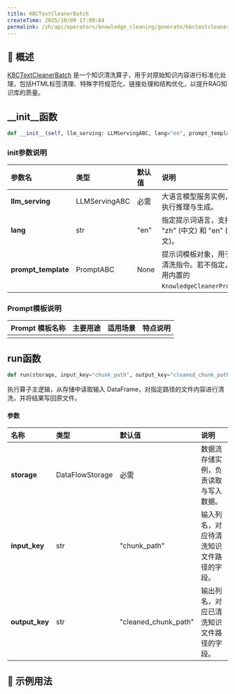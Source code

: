 ```yaml
---
title: KBCTextCleanerBatch
createTime: 2025/10/09 17:09:04
permalink: /zh/api/operators/knowledge_cleaning/generate/kbctextcleanerbatch/
---
```


## 📘 概述

[KBCTextCleanerBatch](https://github.com/OpenDCAI/DataFlow/blob/main/dataflow/operators/reasoning/generate/reasoning_answer_generator.py) 是一个知识清洗算子，用于对原始知识内容进行标准化处理，包括HTML标签清理、特殊字符规范化、链接处理和结构优化，以提升RAG知识库的质量。

## \_\_init\_\_函数

```python
def __init__(self, llm_serving: LLMServingABC, lang="en", prompt_template = None)
```

### init参数说明

| 参数名 | 类型 | 默认值 | 说明 |
| :--- | :--- | :--- | :--- |
| **llm_serving** | LLMServingABC | 必需 | 大语言模型服务实例，用于执行推理与生成。 |
| **lang** | str | "en" | 指定提示词语言，支持 "zh" (中文) 和 "en" (英文)。 |
| **prompt_template** | PromptABC | None | 提示词模板对象，用于构建清洗指令。若不指定，则使用内置的 `KnowledgeCleanerPrompt`。 |

### Prompt模板说明

| Prompt 模板名称 | 主要用途 | 适用场景 | 特点说明 |
| :--- | :--- | :--- | :--- |
| | | | |

## run函数

```python
def run(storage, input_key="chunk_path", output_key="cleaned_chunk_path")
```

执行算子主逻辑，从存储中读取输入 DataFrame，对指定路径的文件内容进行清洗，并将结果写回原文件。

#### 参数

| 名称 | 类型 | 默认值 | 说明 |
| :--- | :--- | :--- | :--- |
| **storage** | DataFlowStorage | 必需 | 数据流存储实例，负责读取与写入数据。 |
| **input_key** | str | "chunk_path" | 输入列名，对应待清洗知识文件路径的字段。 |
| **output_key** | str | "cleaned_chunk_path" | 输出列名，对应已清洗知识文件路径的字段。 |

## 🧠 示例用法
